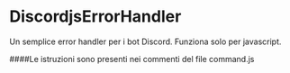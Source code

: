 # DiscordjsErrorHandler
Un semplice error handler per i bot Discord. Funziona solo per javascript.

####Le istruzioni sono presenti nei commenti del file command.js
